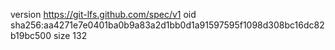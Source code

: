 version https://git-lfs.github.com/spec/v1
oid sha256:aa4271e7e0401ba0b9a83a2d1bb0d1a91597595f1098d308bc16dc82b19bc500
size 132
